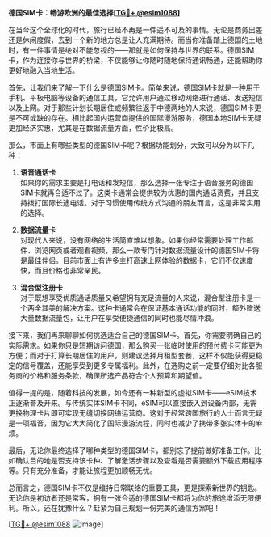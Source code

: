 **德国SIM卡：畅游欧洲的最佳选择[[TG💪+ @esim1088](https://t.me/s/esim1088)]**

在当今这个全球化的时代，旅行已经不再是一件遥不可及的事情。无论是商务出差还是休闲度假，去到一个新的地方总是让人充满期待。而当你准备踏上德国的土地时，有一件事情是绝对不能忽视的——那就是如何保持与世界的联系。德国SIM卡，作为连接你与世界的桥梁，不仅能够让你随时随地保持通讯畅通，还能帮助你更好地融入当地生活。

首先，让我们来了解一下什么是德国SIM卡。简单来说，德国SIM卡就是一种用于手机、平板电脑等设备的通信工具，它允许用户通过移动网络进行通话、发送短信以及上网。对于那些计划长期居住或频繁往返于中德两地的人来说，德国SIM卡更是不可或缺的存在。相比起国内运营商提供的国际漫游服务，德国本地SIM卡无疑更加经济实惠，尤其是在数据流量方面，性价比极高。

那么，市面上有哪些类型的德国SIM卡呢？根据功能划分，大致可以分为以下几种：

1. **语音通话卡**  
   如果你的需求主要是打电话和发短信，那么选择一张专注于语音服务的德国SIM卡就再合适不过了。这类卡通常会提供较为优惠的国内通话资费，并且支持拨打国际长途电话。对于习惯使用传统方式沟通的朋友而言，这是非常实用的选择。

2. **数据流量卡**  
   对现代人来说，没有网络的生活简直难以想象。如果你经常需要处理工作邮件、浏览网页或者观看视频，那么一款专门针对数据流量设计的德国SIM卡将是最佳伴侣。目前市面上有许多主打高速上网体验的数据卡，它们不仅速度快，而且价格也非常亲民。

3. **混合型注册卡**  
   对于既想享受优质通话质量又希望拥有充足流量的人来说，混合型注册卡是一个两全其美的解决方案。这种卡通常会在保证基本通话功能的同时，额外赠送大量数据流量包，让用户在享受便捷通信的同时也能尽情冲浪。

接下来，我们再来聊聊如何挑选适合自己的德国SIM卡。首先，你需要明确自己的实际需求。如果你只是短期访问德国，那么购买一张临时使用的预付费卡可能更为方便；而对于打算长期居住的用户，则建议选择月租型套餐，这样不仅能获得更稳定的信号覆盖，还能享受到更多专属福利。此外，在选购之前一定要仔细对比各服务商的价格和服务条款，确保所选产品符合个人预算和期望值。

值得一提的是，随着科技的发展，如今还有一种新型的虚拟SIM卡——eSIM技术正逐渐普及开来。与传统实体SIM卡不同，eSIM可以直接嵌入到设备内部，无需更换物理卡片即可实现无缝切换网络运营商。这对于经常跨国旅行的人士而言无疑是一项福音，因为它大大简化了国际漫游流程，同时也减少了携带多张实体卡的麻烦。

最后，无论你最终选择了哪种类型的德国SIM卡，都别忘了提前做好准备工作。比如确认目的地是否支持该卡种、了解激活步骤以及查看是否需要额外下载应用程序等。只有充分准备，才能让旅程更加顺畅无忧。

总而言之，德国SIM卡不仅是维持日常联络的重要工具，更是探索新世界的钥匙。无论你是初访者还是常客，拥有一张合适的德国SIM卡都将为你的旅途增添无限便利。所以，还在犹豫什么？赶紧为自己规划一份完美的通信方案吧！

[[TG💪+ @esim1088](https://t.me/s/esim1088) ![Image](https://i.postimg.cc/4NQfJmqS/Snipaste-2025-05-13-00-14-12.png)]